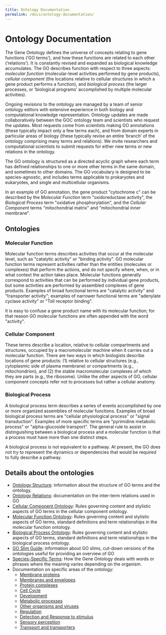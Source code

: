 ```yaml
---
title: Ontology Documentation
permalink: /docs/ontology-documentation/
---
```


# Ontology Documentation

The Gene Ontology defines the universe of concepts relating to gene functions (‘GO terms’), and how these functions are related to each other (‘relations’). It is constantly revised and expanded as biological knowledge accumulates. The GO describes function with respect to three aspects: *molecular function* (molecular-level activities performed by gene products), *cellular component* (the locations relative to cellular structures in which a gene product performs a function), and *biological process* (the larger processes, or ‘biological programs’ accomplished by multiple molecular activities).

Ongoing revisions to the ontology are managed by a team of senior ontology editors with extensive experience in both biology and computational knowledge representation. Ontology updates are made collaboratively between the GOC ontology team and scientists who request the updates. Most requests come from scientists making GO annotations (these typically impact only a few terms each), and from domain experts in particular areas of biology (these typically revise an entire ‘branch’ of the ontology comprising many terms and relations). We invite researchers and computational scientists to submit requests for either new terms or new relations in the ontology.

The GO ontology is structured as a directed acyclic graph where each term has defined relationships to one or more other terms in the same domain, and sometimes to other domains. The GO vocabulary is designed to be species-agnostic, and includes terms applicable to prokaryotes and eukaryotes, and single and multicellular organisms.

In an example of GO annotation, the gene product "cytochrome c" can be described by the *Molecular Function* term "oxidoreductase activity", the *Biological Process* term "oxidative phosphorylation", and the *Cellular Component* terms "mitochondrial matrix" and "mitochondrial inner membrane".

## Ontologies
### Molecular Function
Molecular function terms describes activities that occur at the molecular level, such as "catalytic activity" or "binding activity". GO molecular function terms represent activities rather than the entities (molecules or complexes) that perform the actions, and do not specify where, when, or in what context the action takes place. Molecular functions generally correspond to activities that can be performed by individual gene products, but some activities are performed by assembled complexes of gene products. Examples of broad functional terms are "catalytic activity" and "transporter activity"; examples of narrower functional terms are "adenylate cyclase activity" or "Toll receptor binding".

It is easy to confuse a gene product name with its molecular function; for that reason GO molecular functions are often appended with the word "activity".

### Cellular Component
These terms describe a location, relative to cellular compartments and structures, occupied by a macromolecular machine when it carries out a molecular function. There are two ways in which biologists describe locations of gene products: (1) relative to cellular structures (e.g., cytoplasmic side of plasma membrane) or compartments (e.g., mitochondrion), and (2) the stable macromolecular complexes of which they are parts (e.g., the ribosome). Unlike the other aspects of GO, cellular component concepts refer not to processes but rather a cellular anatomy.

### Biological Process
A biological process term describes a series of events accomplished by one or more organized assemblies of molecular functions. Examples of broad biological process terms are "cellular physiological process" or "signal transduction". Examples of more specific terms are "pyrimidine metabolic process" or "alpha-glucoside transport". The general rule to assist in distinguishing between a biological process and a molecular function is that a process must have more than one distinct steps.

A biological process is not equivalent to a pathway. At present, the GO does not try to represent the dynamics or dependencies that would be required to fully describe a pathway.

## Details about the ontologies
* [Ontology Structure](http://geneontology.org/page/ontology-structure): information about the structure of GO terms and the ontology.
* [Ontology Relations](http://geneontology.org/page/ontology-relations): documentation on the inter-term relations used in GO
* [Cellular Component Ontology](http://geneontology.org/page/cellular-component-ontology-guidelines): Rules governing content and stylistic aspects of GO terms in the cellular component ontology.
* [Molecular Function Ontology](http://geneontology.org/page/molecular-function-ontology-guidelines): Rules governing content and stylistic aspects of GO terms, standard definitions and term relationships in the molecular function ontology.
* [Biological Process Ontology](http://geneontology.org/page/biological-process-ontology-guidelines): Rules governing content and stylistic aspects of GO terms, standard definitions and term relationships in the biological process ontology.
* [GO Slim Guide](http://geneontology.org/page/go-slim-and-subset-guide): information about GO slims, cut-down versions of the ontologies useful for providing an overview of GO
* [Species-Specific Terms](http://geneontology.org/page/species-specific-terms): How the Gene Ontology deals with words or phrases where the meaning varies depending on the organism.
* Documentation on specific areas of the ontology:
    * [Membrane proteins](http://wiki.geneontology.org/index.php/Membrane_proteins)
    * [Membranes and envelopes](http://wiki.geneontology.org/page/membranes-and-envelopes)
    * [Protein complexes](http://wiki.geneontology.org/page/protein-complexes)
    * [Cell Cycle](http://wiki.geneontology.org/page/cell-cycle)
    * [Development](http://wiki.geneontology.org/page/development)
    * [Metabolic processes](http://wiki.geneontology.org/page/metabolic-process)
    * [Other organisms and viruses](http://wiki.geneontology.org/page/other-organisms-and-viruses)
    * [Regulation](http://wiki.geneontology.org/page/regulation)
    * [Detection and Response to stimulus](http://wiki.geneontology.org/page/detection-and-response-stimulus)
    * [Sensory perception](http://wiki.geneontology.org/page/sensory-perception)
    * [Transport and transporters](http://wiki.geneontology.org/page/transport-and-transporters)
